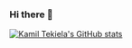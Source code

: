 ### Hi there 👋

<!--
**kamil-tekiela/kamil-tekiela** is a ✨ _special_ ✨ repository because its `README.md` (this file) appears on your GitHub profile.

Here are some ideas to get you started:

- 🔭 I’m currently working on ...
- 🌱 I’m currently learning ...
- 👯 I’m looking to collaborate on ...
- 🤔 I’m looking for help with ...
- 💬 Ask me about ...
- 📫 How to reach me: ...
- 😄 Pronouns: ...
- ⚡ Fun fact: ...
-->

[![Kamil Tekiela's GitHub stats](https://github-readme-stats.vercel.app/api?username=kamil-tekiela&show_icons=true&include_all_commits=true)](https://github.com/kamil-tekiela)